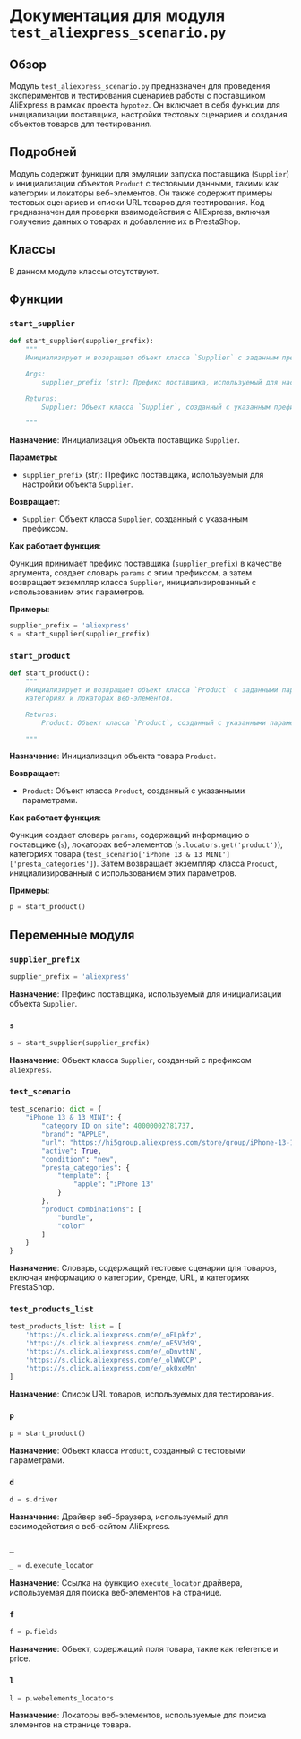 # Документация для модуля `test_aliexpress_scenario.py`

## Обзор

Модуль `test_aliexpress_scenario.py` предназначен для проведения экспериментов и тестирования сценариев работы с поставщиком AliExpress в рамках проекта `hypotez`. Он включает в себя функции для инициализации поставщика, настройки тестовых сценариев и создания объектов товаров для тестирования.

## Подробней

Модуль содержит функции для эмуляции запуска поставщика (`Supplier`) и инициализации объектов `Product` с тестовыми данными, такими как категории и локаторы веб-элементов. Он также содержит примеры тестовых сценариев и списки URL товаров для тестирования. Код предназначен для проверки взаимодействия с AliExpress, включая получение данных о товарах и добавление их в PrestaShop.

## Классы

В данном модуле классы отсутствуют.

## Функции

### `start_supplier`

```python
def start_supplier(supplier_prefix):
    """
    Инициализирует и возвращает объект класса `Supplier` с заданным префиксом.

    Args:
        supplier_prefix (str): Префикс поставщика, используемый для настройки объекта `Supplier`.

    Returns:
        Supplier: Объект класса `Supplier`, созданный с указанным префиксом.

    """
```

**Назначение**: Инициализация объекта поставщика `Supplier`.

**Параметры**:

-   `supplier_prefix` (str): Префикс поставщика, используемый для настройки объекта `Supplier`.

**Возвращает**:

-   `Supplier`: Объект класса `Supplier`, созданный с указанным префиксом.

**Как работает функция**:

Функция принимает префикс поставщика (`supplier_prefix`) в качестве аргумента, создает словарь `params` с этим префиксом, а затем возвращает экземпляр класса `Supplier`, инициализированный с использованием этих параметров.

**Примеры**:

```python
supplier_prefix = 'aliexpress'
s = start_supplier(supplier_prefix)
```

### `start_product`

```python
def start_product():
    """
    Инициализирует и возвращает объект класса `Product` с заданными параметрами, включая информацию о поставщике,
    категориях и локаторах веб-элементов.

    Returns:
        Product: Объект класса `Product`, созданный с указанными параметрами.

    """
```

**Назначение**: Инициализация объекта товара `Product`.

**Возвращает**:

-   `Product`: Объект класса `Product`, созданный с указанными параметрами.

**Как работает функция**:

Функция создает словарь `params`, содержащий информацию о поставщике (`s`), локаторах веб-элементов (`s.locators.get('product')`), категориях товара (`test_scenario['iPhone 13 & 13 MINI']['presta_categories']`). Затем возвращает экземпляр класса `Product`, инициализированный с использованием этих параметров.

**Примеры**:

```python
p = start_product()
```

## Переменные модуля

### `supplier_prefix`

```python
supplier_prefix = 'aliexpress'
```

**Назначение**: Префикс поставщика, используемый для инициализации объекта `Supplier`.

### `s`

```python
s = start_supplier(supplier_prefix)
```

**Назначение**: Объект класса `Supplier`, созданный с префиксом `aliexpress`.

### `test_scenario`

```python
test_scenario: dict = {
    "iPhone 13 & 13 MINI": {
        "category ID on site": 40000002781737,
        "brand": "APPLE",
        "url": "https://hi5group.aliexpress.com/store/group/iPhone-13-13-mini/1053035_40000002781737.html",
        "active": True,
        "condition": "new",
        "presta_categories": {
            "template": {
                "apple": "iPhone 13"
            }
        },
        "product combinations": [
            "bundle",
            "color"
        ]
    }
}
```

**Назначение**: Словарь, содержащий тестовые сценарии для товаров, включая информацию о категории, бренде, URL, и категориях PrestaShop.

### `test_products_list`

```python
test_products_list: list = [
    'https://s.click.aliexpress.com/e/_oFLpkfz',
    'https://s.click.aliexpress.com/e/_oE5V3d9',
    'https://s.click.aliexpress.com/e/_oDnvttN',
    'https://s.click.aliexpress.com/e/_olWWQCP',
    'https://s.click.aliexpress.com/e/_ok0xeMn'
]
```

**Назначение**: Список URL товаров, используемых для тестирования.

### `p`

```python
p = start_product()
```

**Назначение**: Объект класса `Product`, созданный с тестовыми параметрами.

### `d`

```python
d = s.driver
```

**Назначение**: Драйвер веб-браузера, используемый для взаимодействия с веб-сайтом AliExpress.

### `_`

```python
_ = d.execute_locator
```

**Назначение**: Ссылка на функцию `execute_locator` драйвера, используемая для поиска веб-элементов на странице.

### `f`

```python
f = p.fields
```

**Назначение**: Объект, содержащий поля товара, такие как reference и price.

### `l`

```python
l = p.webelements_locators
```

**Назначение**: Локаторы веб-элементов, используемые для поиска элементов на странице товара.